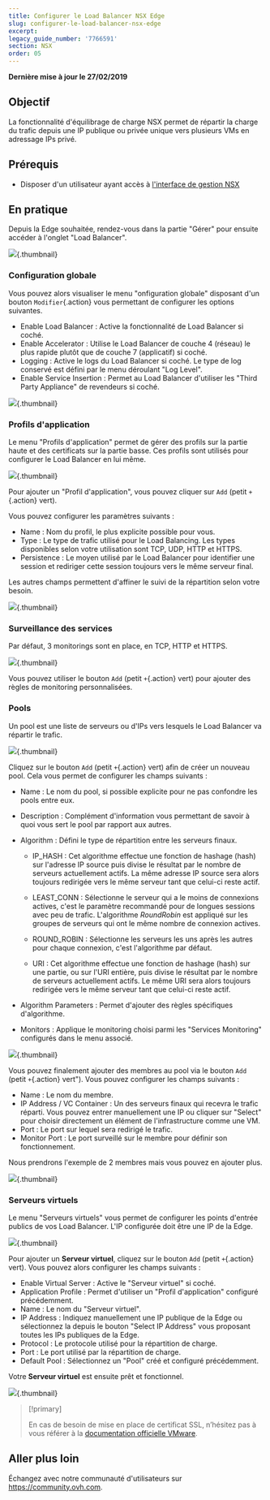 ```yaml
---
title: Configurer le Load Balancer NSX Edge
slug: configurer-le-load-balancer-nsx-edge
excerpt: 
legacy_guide_number: '7766591'
section: NSX
order: 05
---
```


**Dernière mise à jour le 27/02/2019**

## Objectif

La fonctionnalité d'équilibrage de charge NSX permet de répartir la charge du trafic depuis une IP publique ou privée unique vers plusieurs VMs en adressage IPs privé.

## Prérequis

- Disposer d'un utilisateur ayant accès  à [l'interface de gestion NSX](https://docs.ovh.com/fr/private-cloud/acceder-a-l-interface-de-gestion-nsx/)

## En pratique

Depuis la Edge souhaitée, rendez-vous dans la partie "Gérer" pour ensuite accéder à l'onglet "Load Balancer".

![](images/GlobalConfiguration.PNG){.thumbnail}

### Configuration globale

Vous pouvez alors visualiser le menu "onfiguration globale" disposant d'un bouton `Modifier`{.action} vous permettant de configurer les options suivantes.

- Enable Load Balancer : Active la fonctionnalité de Load Balancer si coché.
- Enable Accelerator : Utilise le Load Balancer de couche 4 (réseau) le plus rapide plutôt que de couche 7 (applicatif) si coché.
- Logging : Active le logs du Load Balancer si coché. Le type de log conservé est défini par le menu déroulant "Log Level".
- Enable Service Insertion : Permet au Load Balancer d'utiliser les "Third Party Appliance" de revendeurs si coché.

![](images/EditGlobal.PNG){.thumbnail}

### Profils d'application

Le menu "Profils d'application" permet de gérer des profils sur la partie haute et des certificats sur la partie basse. Ces profils sont utilisés pour configurer le Load Balancer en lui même.

![](images/ApplicationProfiles.PNG){.thumbnail}

Pour ajouter un "Profil d'application", vous pouvez cliquer sur `Add` (petit `+`{.action} vert).

Vous pouvez configurer les paramètres suivants :

- Name : Nom du profil, le plus explicite possible pour vous.
- Type : Le type de trafic utilisé pour le Load Balancing. Les types disponibles selon votre utilisation sont TCP, UDP, HTTP et HTTPS.
- Persistence : Le moyen utilisé par le Load Balancer pour identifier une session et rediriger cette session toujours vers le même serveur final.

Les autres champs permettent d'affiner le suivi de la répartition selon votre besoin.

![](images/NewProfil.PNG){.thumbnail}

### Surveillance des services

Par défaut, 3 monitorings sont en place, en TCP, HTTP et HTTPS.

![](images/ServiceMonitoring.PNG){.thumbnail}

Vous pouvez utiliser le bouton `Add` (petit `+`{.action} vert) pour ajouter des règles de monitoring personnalisées.

### Pools

Un pool est une liste de serveurs ou d'IPs vers lesquels le Load Balancer va répartir le trafic.

![](images/Pools.PNG){.thumbnail}

Cliquez sur le bouton `Add` (petit `+`{.action} vert) afin de créer un nouveau pool. Cela vous permet de configurer les champs suivants :

- Name : Le nom du pool, si possible explicite pour ne pas confondre les pools entre eux.
- Description : Complément d'information vous permettant de savoir à quoi vous sert le pool par rapport aux autres.
- Algorithm : Défini le type de répartition entre les serveurs finaux.
    - IP\_HASH : Cet algorithme effectue une fonction de hashage (hash) sur l'adresse IP source puis divise le résultat par le nombre de serveurs actuellement actifs. La même adresse IP source sera alors toujours redirigée vers le même serveur tant que celui-ci reste actif.

    - LEAST\_CONN : Sélectionne le serveur qui a le moins de connexions actives, c'est le paramètre recommandé pour de longues sessions avec peu de trafic. L'algorithme *RoundRobin* est appliqué sur les groupes de serveurs qui ont le même nombre de connexion actives.

    - ROUND\_ROBIN : Sélectionne les serveurs les uns après les autres pour chaque connexion, c'est l'algorithme par défaut.

    - URI : Cet algorithme effectue une fonction de hashage (hash) sur une partie, ou sur l'URI entière, puis divise le résultat par le nombre de serveurs actuellement actifs. Le même URI sera alors toujours redirigée vers le même serveur tant que celui-ci reste actif.

- Algorithm Parameters : Permet d'ajouter des règles spécifiques d'algorithme.
- Monitors : Applique le monitoring choisi parmi les "Services Monitoring" configurés dans le menu associé.

![](images/NewPool.PNG){.thumbnail}

Vous pouvez finalement ajouter des membres au pool via le bouton `Add` (petit `+`{.action} vert"). Vous pouvez configurer les champs suivants :

- Name : Le nom du membre.
- IP Address / VC Container : Un des serveurs finaux qui recevra le trafic réparti. Vous pouvez entrer manuellement une IP ou cliquer sur "Select" pour choisir directement un élément de l'infrastructure comme une VM.
- Port : Le port sur lequel sera redirigé le trafic.
- Monitor Port : Le port surveillé sur le membre pour définir son fonctionnement.

Nous prendrons l'exemple de 2 membres mais vous pouvez en ajouter plus.

![](images/ExemplePools.PNG){.thumbnail}

### Serveurs virtuels

Le menu "Serveurs virtuels" vous permet de configurer les points d'entrée publics de vos Load Balancer. L'IP configurée doit être une IP de la Edge.

![](images/VirtualServers.PNG){.thumbnail}

Pour ajouter un **Serveur virtuel**, cliquez sur le bouton `Add` (petit `+`{.action} vert). Vous pouvez alors configurer les champs suivants :

- Enable Virtual Server : Active le "Serveur virtuel" si coché.
- Application Profile : Permet d'utiliser un "Profil d'application" configuré précédemment.
- Name : Le nom du "Serveur virtuel".
- IP Address : Indiquez manuellement une IP publique de la Edge ou sélectionnez la depuis le bouton "Select IP Address" vous proposant toutes les IPs publiques de la Edge.
- Protocol : Le protocole utilisé pour la répartition de charge.
- Port : Le port utilisé par la répartition de charge.
- Default Pool : Sélectionnez un "Pool" créé et configuré précédemment.

Votre **Serveur virtuel** est ensuite prêt et fonctionnel.

![](images/ExempleVirtualServer.PNG){.thumbnail}

> [!primary]
>
> En cas de besoin de mise en place de certificat SSL, n’hésitez pas à vous référer à la [documentation officielle VMware](https://kb.vmware.com/s/article/2113945).
>

## Aller plus loin

Échangez avec notre communauté d'utilisateurs sur <https://community.ovh.com>.